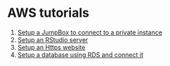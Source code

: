 # AWS tutorials





1. [Setup a JumpBox to connect to a private instance](AWS-Jumbox-Setup/README.md) 
2. [Setup an RStudio server](AWS-Rstudio-Server-Setup/README.md)
3. [Setup an Https website](AWS_Create_HTTPS_Website/README.md)
4. [Setup a database using RDS and connect it](AWS-RDS-setup-and-access/README.md) 

